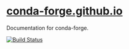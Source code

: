 # [conda-forge.github.io](https://conda-forge.github.io)
Documentation for conda-forge.

[![Build Status](https://travis-ci.org/conda-forge/conda-forge.github.io.svg?branch=master)](https://travis-ci.org/conda-forge/conda-forge.github.io)
